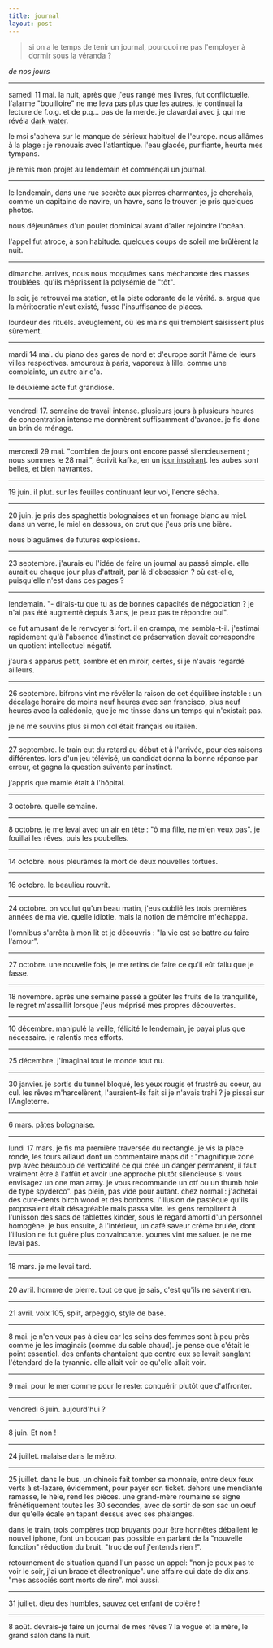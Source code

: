 ```yaml
---
title: journal
layout: post
---
```


> si on a le temps de tenir un journal,
> pourquoi ne pas l'employer à dormir sous la véranda ?

*de nos jours*

---

samedi 11 mai.
la nuit,
après que j'eus rangé mes livres,
fut conflictuelle.
l'alarme "bouilloire" 
ne me leva pas plus que les autres.
je continuai la lecture de f.o.g.
et de p.q...
pas de la merde.
je clavardai avec j. qui me révéla
[dark water](https://www.youtube.com/watch?v=Bmg_DtZ0Scw).

le msi s'acheva
sur le manque de sérieux habituel 
de l'europe.
nous allâmes à la plage :
je renouais avec l'atlantique.
l'eau glacée, purifiante, heurta mes tympans.

je remis mon projet au lendemain
et commençai un journal.

---

le lendemain,
dans une rue secrète aux pierres charmantes,
je cherchais, comme un capitaine de navire,
un havre, sans le trouver.
je pris quelques photos.

nous déjeunâmes d'un poulet dominical
avant d'aller rejoindre l'océan.

l'appel fut atroce, à son habitude.
quelques coups de soleil
me brûlèrent la nuit.

---

dimanche.
arrivés, nous nous moquâmes
sans méchanceté 
des masses troublées.
qu'ils méprissent la polysémie de "tôt".

le soir,
je retrouvai ma station,
et la piste odorante de la vérité.
s. argua que la méritocratie
n'eut existé,
fusse l'insuffisance de places.

lourdeur des rituels.
aveuglement,
où les mains qui tremblent saisissent plus sûrement.

---

mardi 14 mai.
du piano des gares de nord et d'europe sortit l'âme de leurs villes respectives.
amoureux à paris, vaporeux à lille.
comme une complainte, un autre air d'a.

le deuxième acte fut grandiose.

---

vendredi 17.
semaine de travail intense.
plusieurs jours à plusieurs heures de concentration intense
me donnèrent suffisamment d'avance.
je fis donc un brin de ménage.

---

mercredi 29 mai.
"combien de jours ont encore passé silencieusement ; nous sommes le 28 mai.",
écrivit kafka, en un [jour inspirant](https://theamericanreader.com/28-august-1904-franz-kafka-to-max-brod/).
les aubes sont belles, et bien navrantes.
 
---

19 juin.
il plut. sur les feuilles continuant leur vol, l'encre sécha.

---

20 juin.
je pris des spaghettis bolognaises et un fromage blanc au miel.
dans un verre, le miel en dessous, on crut que j'eus pris une bière.

nous blaguâmes de futures explosions.

---

23 septembre.
j'aurais eu l'idée de faire un journal au passé simple.
elle aurait eu chaque jour plus d'attrait,
par là d'obsession ?
où est-elle, puisqu'elle n'est dans ces pages ?

---

lendemain. "- dirais-tu que tu as de bonnes capacités de négociation ?
je n'ai pas été augmenté depuis 3 ans, je peux pas te répondre oui".

ce fut amusant de le renvoyer si fort. il en crampa, me sembla-t-il.
j'estimai rapidement qu'à l'absence d'instinct de préservation
devait correspondre un quotient intellectuel négatif.

j'aurais apparus petit, sombre et en miroir, certes,
si je n'avais regardé ailleurs.

---

26 septembre.
bifrons vint me révéler la raison de cet équilibre instable :
un décalage horaire de moins neuf heures avec san francisco,
plus neuf heures avec la calédonie,
que je me tinsse dans un temps qui n'existait pas.

je ne me souvins plus si mon col était français ou italien.

---

27 septembre.
le train eut du retard au début et à l'arrivée,
pour des raisons différentes.
lors d'un jeu télévisé, un candidat donna la bonne réponse
par erreur, et gagna la question suivante par instinct.

j'appris que mamie était à l'hôpital.

---

3 octobre.
quelle semaine.

---

8 octobre.
je me levai avec un air en tête : "ô ma fille, ne m'en veux pas".
je fouillai les rêves, puis les poubelles.

---

14 octobre.
nous pleurâmes la mort de deux nouvelles tortues.

---

16 octobre.
le beaulieu rouvrit.

---

24 octobre.
on voulut qu'un beau matin, j'eus oublié les trois premières années de ma vie.
quelle idiotie.
mais la notion de mémoire m'échappa.

l'omnibus s'arrêta à mon lit et
je découvris : "la vie est se battre *ou* faire l'amour".

---

27 octobre.
une nouvelle fois, je me retins de faire ce qu'il eût fallu que je fasse.

---

18 novembre.
après une semaine passé à goûter les fruits de la tranquilité,
le regret m'assaillit lorsque j'eus méprisé mes propres découvertes.

---

10 décembre.
manipulé la veille, félicité le lendemain, je payai plus que nécessaire.
je ralentis mes efforts.

---

25 décembre.
j'imaginai tout le monde tout nu.

---

30 janvier.
je sortis du tunnel bloqué, les yeux rougis et frustré au coeur, au cul.
les rêves m'harcelèrent, l'auraient-ils fait si je n'avais trahi ?
je pissai sur l'Angleterre.

---

6 mars. pâtes bolognaise.

---

lundi 17 mars.
je fis ma première traversée du rectangle.
je vis la place ronde,
les tours aillaud
dont un commentaire maps dit :
"magnifique zone pvp avec beaucoup de verticalité ce qui crée un danger permanent, il faut vraiment être à l'affût et avoir une approche plutôt silencieuse si vous envisagez un one man army. je vous recommande un otf ou un thumb hole de type spyderco".
pas plein, pas vide pour autant.
chez normal : j'achetai des cure-dents birch wood et des bonbons.
l'illusion de pastèque qu'ils proposaient était désagréable mais passa vite.
les gens remplirent à l'unisson des sacs de tablettes kinder, sous le regard amorti d'un personnel homogène.
je bus ensuite, à l'intérieur, un café saveur crème brulée,
dont l'illusion ne fut guère plus convaincante.
younes vint me saluer.
je ne me levai pas.

---

18 mars.
je me levai tard.

---

20 avril.
homme de pierre. tout ce que je sais, c'est qu'ils ne savent rien.

---

21 avril.
voix 105, split, arpeggio, style de base.

---

8 mai.
je n'en veux pas à dieu car les seins des femmes sont à peu près comme je les imaginais
(comme du sable chaud).
je pense que c'était le point essentiel.
des enfants chantaient que contre eux se levait sanglant l'étendard de la tyrannie.
elle allait voir ce qu'elle allait voir.

---

9 mai.
pour le mer comme pour le reste: conquérir plutôt que d'affronter.

---

vendredi 6 juin.
aujourd'hui ?

---

8 juin.
Et non !

---

24 juillet.
malaise dans le métro.

---

25 juillet.
dans le bus, un chinois fait tomber sa monnaie,
entre deux feux verts à st-lazare, évidemment,
pour payer son ticket. dehors une mendiante ramasse,
le hèle, rend les pièces.
une grand-mère roumaine se signe frénétiquement toutes les 30 secondes,
avec de sortir de son sac un oeuf dur qu'elle écale en tapant dessus avec ses phalanges.

dans le train, trois compères trop bruyants pour être honnêtes
déballent le nouvel iphone, font un boucan pas possible
en parlant de la "nouvelle fonction" réduction du bruit.
"truc de ouf j'entends rien !".

retournement de situation quand l'un passe un appel:
"non je peux pas te voir le soir, j'ai un bracelet électronique".
une affaire qui date de dix ans.
"mes associés sont morts de rire".
moi aussi.

---

31 juillet.
dieu des humbles, sauvez cet enfant de colère !

---

8 août.
devrais-je faire un journal de mes rêves ? la vogue et la mère, le grand salon dans la nuit.